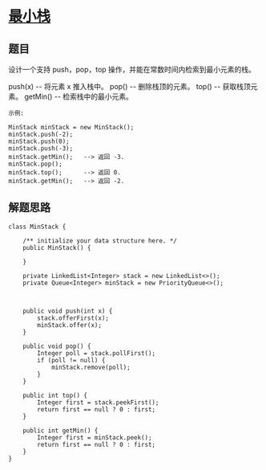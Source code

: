 # [最小栈](https://leetcode-cn.com/explore/interview/card/bytedance/245/data-structure/1049/)


## 题目


设计一个支持 push，pop，top 操作，并能在常数时间内检索到最小元素的栈。

push(x) -- 将元素 x 推入栈中。
pop() -- 删除栈顶的元素。
top() -- 获取栈顶元素。
getMin() -- 检索栈中的最小元素。

```
示例:

MinStack minStack = new MinStack();
minStack.push(-2);
minStack.push(0);
minStack.push(-3);
minStack.getMin();   --> 返回 -3.
minStack.pop();
minStack.top();      --> 返回 0.
minStack.getMin();   --> 返回 -2.
```

## 解题思路

```
class MinStack {

    /** initialize your data structure here. */
    public MinStack() {

    }

    private LinkedList<Integer> stack = new LinkedList<>();
    private Queue<Integer> minStack = new PriorityQueue<>();



    public void push(int x) {
        stack.offerFirst(x);
        minStack.offer(x);
    }

    public void pop() {
        Integer poll = stack.pollFirst();
        if (poll != null) {
            minStack.remove(poll);
        }
    }

    public int top() {
        Integer first = stack.peekFirst();
        return first == null ? 0 : first;
    }

    public int getMin() {
        Integer first = minStack.peek();
        return first == null ? 0 : first;
    }
}
```
